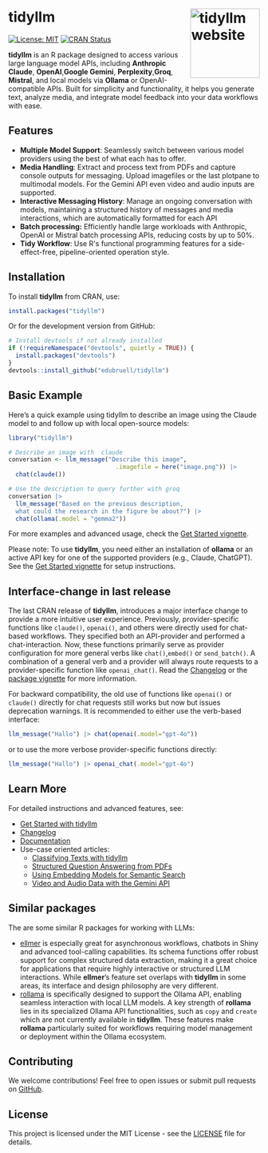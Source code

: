 # tidyllm <a href="https://edubruell.github.io/tidyllm/"><img src="man/figures/logo.png" align="right" height="139" alt="tidyllm website" /></a>

[![License: MIT](https://img.shields.io/badge/License-MIT-yellow.svg)](https://opensource.org/licenses/MIT)
[![CRAN Status](https://www.r-pkg.org/badges/version/tidyllm)](https://cran.r-project.org/package=tidyllm)


**tidyllm** is an R package designed to access various large language model APIs, including **Anthropic Claude**, **OpenAI**,**Google Gemini**, **Perplexity**,**Groq**, **Mistral**, and local models via **Ollama** or OpenAI-compatible APIs. Built for simplicity and functionality, it helps you generate text, analyze media, and integrate model feedback into your data workflows with ease.

## Features

- **Multiple Model Support**: Seamlessly switch between various model providers using the best of what each has to offer.
- **Media Handling**: Extract and process text from PDFs and capture console outputs for messaging. Upload imagefiles or the last plotpane to multimodal models. For the Gemini API even video and audio inputs are supported.
- **Interactive Messaging History**: Manage an ongoing conversation with models, maintaining a structured history of messages and media interactions, which are automatically formatted for each API
- **Batch processing:** Efficiently handle large workloads with Anthropic, OpenAI or Mistral batch processing APIs, reducing costs by up to 50%.
- **Tidy Workflow**: Use R's functional programming features for a side-effect-free, pipeline-oriented operation style.


## Installation

To install **tidyllm** from CRAN, use:

```r
install.packages("tidyllm")
```

Or for the development version from GitHub:
```r
# Install devtools if not already installed
if (!requireNamespace("devtools", quietly = TRUE)) {
  install.packages("devtools")
}
devtools::install_github("edubruell/tidyllm")
```

## Basic Example

Here’s a quick  example using tidyllm to describe an image using the Claude model 
to and follow up with local open-source models:

```R
library("tidyllm")

# Describe an image with  claude
conversation <- llm_message("Describe this image", 
                              .imagefile = here("image.png")) |>
  chat(claude())

# Use the description to query further with groq
conversation |>
  llm_message("Based on the previous description,
  what could the research in the figure be about?") |>
  chat(ollama(.model = "gemma2"))
```

For more examples and advanced usage, check the [Get Started vignette](https://edubruell.github.io/tidyllm/articles/tidyllm.html).

Please note: To use **tidyllm**, you need either an installation of **ollama** or an active API key for one of the supported providers (e.g., Claude, ChatGPT). See the [Get Started vignette](https://edubruell.github.io/tidyllm/articles/tidyllm.html) for setup instructions.

## Interface-change in last release

The last CRAN release of **tidyllm**,  introduces a major interface change to provide a more intuitive user experience. Previously, provider-specific functions like `claude()`, `openai()`, and others were directly used for chat-based workflows. They specified both an API-provider and performed a chat-interaction. Now, these functions primarily serve as provider configuration for more general verbs like `chat()`,`embed()` or `send_batch()`. A combination of a general verb and a provider will always route requests to a provider-specific function like `openai_chat()`. Read the [Changelog](https://edubruell.github.io/tidyllm/news/) or the [package vignette](https://edubruell.github.io/tidyllm/articles/tidyllm.html) for more information. 

For backward compatibility, the old use of functions like `openai()` or `claude()` directly for chat requests still works but now but issues deprecation warnings. It is recommended to either use the verb-based interface:
```r
llm_message("Hallo") |> chat(openai(.model="gpt-4o"))
```
or to use the more verbose provider-specific functions directly:
```r
llm_message("Hallo") |> openai_chat(.model="gpt-4o")
```

## Learn More

For detailed instructions and advanced features, see:

- [Get Started with tidyllm](https://edubruell.github.io/tidyllm/articles/tidyllm.html)
- [Changelog](https://edubruell.github.io/tidyllm/news/)
- [Documentation](https://edubruell.github.io/tidyllm/)
- Use-case oriented articles: 
  - [Classifying Texts with tidyllm](https://edubruell.github.io/tidyllm/articles/tidyllm_classifiers.html)
  - [Structured Question Answering from PDFs](https://edubruell.github.io/tidyllm/articles/tidyllm-pdfquestions.html)
  - [Using Embedding Models for Semantic Search](https://edubruell.github.io/tidyllm/articles/tidyllm_embed.html)
  - [Video and Audio Data with the Gemini API](https://edubruell.github.io/tidyllm/articles/tidyllm_video.html)
  
## Similar packages
The are some similar R packages for working with LLMs:

  - [ellmer](https://ellmer.tidyverse.org/) is especially great for asynchronous workflows, chatbots in Shiny and advanced tool-calling capabilities. Its schema functions offer robust support for complex structured data extraction, making it a great choice for applications that require highly interactive or structured LLM interactions. While **ellmer**’s feature set overlaps with **tidyllm** in some areas, its interface and design philosophy are very different.
  - [rollama](https://jbgruber.github.io/rollama/) is specifically designed to support the Ollama API, enabling seamless interaction with local LLM models. A key strength of **rollama** lies in its specialized Ollama API functionalities, such as `copy` and `create` which are not currently available in **tidyllm**. These features make **rollama** particularly suited for workflows requiring model management or deployment within the Ollama ecosystem.
  
## Contributing

We welcome contributions! Feel free to open issues or submit pull requests on [GitHub](https://github.com/edubruell/tidyllm).

## License

This project is licensed under the MIT License - see the [LICENSE](https://opensource.org/licenses/MIT) file for details.

